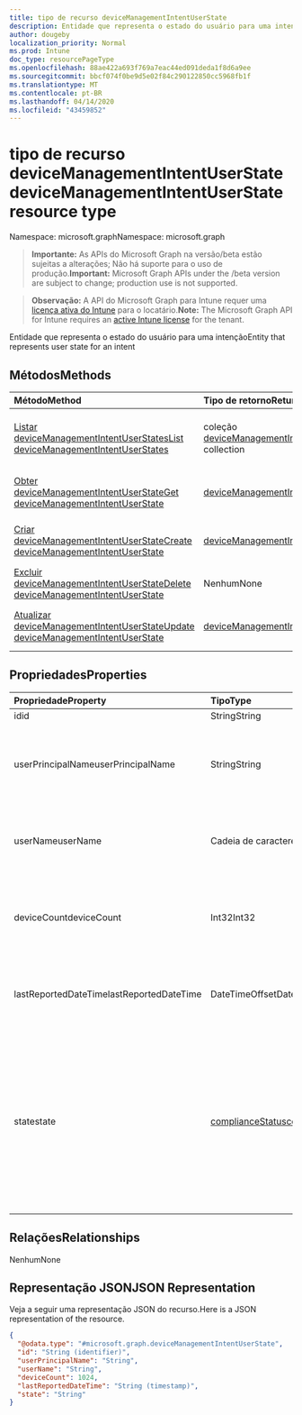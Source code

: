 ```yaml
---
title: tipo de recurso deviceManagementIntentUserState
description: Entidade que representa o estado do usuário para uma intenção
author: dougeby
localization_priority: Normal
ms.prod: Intune
doc_type: resourcePageType
ms.openlocfilehash: 88ae422a693f769a7eac44ed091deda1f8d6a9ee
ms.sourcegitcommit: bbcf074f0be9d5e02f84c290122850cc5968fb1f
ms.translationtype: MT
ms.contentlocale: pt-BR
ms.lasthandoff: 04/14/2020
ms.locfileid: "43459852"
---
```

# <a name="devicemanagementintentuserstate-resource-type"></a><span data-ttu-id="09512-103">tipo de recurso deviceManagementIntentUserState</span><span class="sxs-lookup"><span data-stu-id="09512-103">deviceManagementIntentUserState resource type</span></span>

<span data-ttu-id="09512-104">Namespace: microsoft.graph</span><span class="sxs-lookup"><span data-stu-id="09512-104">Namespace: microsoft.graph</span></span>

> <span data-ttu-id="09512-105">**Importante:** As APIs do Microsoft Graph na versão/beta estão sujeitas a alterações; Não há suporte para o uso de produção.</span><span class="sxs-lookup"><span data-stu-id="09512-105">**Important:** Microsoft Graph APIs under the /beta version are subject to change; production use is not supported.</span></span>

> <span data-ttu-id="09512-106">**Observação:** A API do Microsoft Graph para Intune requer uma [licença ativa do Intune](https://go.microsoft.com/fwlink/?linkid=839381) para o locatário.</span><span class="sxs-lookup"><span data-stu-id="09512-106">**Note:** The Microsoft Graph API for Intune requires an [active Intune license](https://go.microsoft.com/fwlink/?linkid=839381) for the tenant.</span></span>

<span data-ttu-id="09512-107">Entidade que representa o estado do usuário para uma intenção</span><span class="sxs-lookup"><span data-stu-id="09512-107">Entity that represents user state for an intent</span></span>

## <a name="methods"></a><span data-ttu-id="09512-108">Métodos</span><span class="sxs-lookup"><span data-stu-id="09512-108">Methods</span></span>
|<span data-ttu-id="09512-109">Método</span><span class="sxs-lookup"><span data-stu-id="09512-109">Method</span></span>|<span data-ttu-id="09512-110">Tipo de retorno</span><span class="sxs-lookup"><span data-stu-id="09512-110">Return Type</span></span>|<span data-ttu-id="09512-111">Descrição</span><span class="sxs-lookup"><span data-stu-id="09512-111">Description</span></span>|
|:---|:---|:---|
|[<span data-ttu-id="09512-112">Listar deviceManagementIntentUserStates</span><span class="sxs-lookup"><span data-stu-id="09512-112">List deviceManagementIntentUserStates</span></span>](../api/intune-deviceintent-devicemanagementintentuserstate-list.md)|<span data-ttu-id="09512-113">coleção [deviceManagementIntentUserState](../resources/intune-deviceintent-devicemanagementintentuserstate.md)</span><span class="sxs-lookup"><span data-stu-id="09512-113">[deviceManagementIntentUserState](../resources/intune-deviceintent-devicemanagementintentuserstate.md) collection</span></span>|<span data-ttu-id="09512-114">Listar Propriedades e relações dos objetos [deviceManagementIntentUserState](../resources/intune-deviceintent-devicemanagementintentuserstate.md) .</span><span class="sxs-lookup"><span data-stu-id="09512-114">List properties and relationships of the [deviceManagementIntentUserState](../resources/intune-deviceintent-devicemanagementintentuserstate.md) objects.</span></span>|
|[<span data-ttu-id="09512-115">Obter deviceManagementIntentUserState</span><span class="sxs-lookup"><span data-stu-id="09512-115">Get deviceManagementIntentUserState</span></span>](../api/intune-deviceintent-devicemanagementintentuserstate-get.md)|[<span data-ttu-id="09512-116">deviceManagementIntentUserState</span><span class="sxs-lookup"><span data-stu-id="09512-116">deviceManagementIntentUserState</span></span>](../resources/intune-deviceintent-devicemanagementintentuserstate.md)|<span data-ttu-id="09512-117">Leia as propriedades e as relações do objeto [deviceManagementIntentUserState](../resources/intune-deviceintent-devicemanagementintentuserstate.md) .</span><span class="sxs-lookup"><span data-stu-id="09512-117">Read properties and relationships of the [deviceManagementIntentUserState](../resources/intune-deviceintent-devicemanagementintentuserstate.md) object.</span></span>|
|[<span data-ttu-id="09512-118">Criar deviceManagementIntentUserState</span><span class="sxs-lookup"><span data-stu-id="09512-118">Create deviceManagementIntentUserState</span></span>](../api/intune-deviceintent-devicemanagementintentuserstate-create.md)|[<span data-ttu-id="09512-119">deviceManagementIntentUserState</span><span class="sxs-lookup"><span data-stu-id="09512-119">deviceManagementIntentUserState</span></span>](../resources/intune-deviceintent-devicemanagementintentuserstate.md)|<span data-ttu-id="09512-120">Criar um novo objeto [deviceManagementIntentUserState](../resources/intune-deviceintent-devicemanagementintentuserstate.md) .</span><span class="sxs-lookup"><span data-stu-id="09512-120">Create a new [deviceManagementIntentUserState](../resources/intune-deviceintent-devicemanagementintentuserstate.md) object.</span></span>|
|[<span data-ttu-id="09512-121">Excluir deviceManagementIntentUserState</span><span class="sxs-lookup"><span data-stu-id="09512-121">Delete deviceManagementIntentUserState</span></span>](../api/intune-deviceintent-devicemanagementintentuserstate-delete.md)|<span data-ttu-id="09512-122">Nenhum</span><span class="sxs-lookup"><span data-stu-id="09512-122">None</span></span>|<span data-ttu-id="09512-123">Exclui [deviceManagementIntentUserState](../resources/intune-deviceintent-devicemanagementintentuserstate.md).</span><span class="sxs-lookup"><span data-stu-id="09512-123">Deletes a [deviceManagementIntentUserState](../resources/intune-deviceintent-devicemanagementintentuserstate.md).</span></span>|
|[<span data-ttu-id="09512-124">Atualizar deviceManagementIntentUserState</span><span class="sxs-lookup"><span data-stu-id="09512-124">Update deviceManagementIntentUserState</span></span>](../api/intune-deviceintent-devicemanagementintentuserstate-update.md)|[<span data-ttu-id="09512-125">deviceManagementIntentUserState</span><span class="sxs-lookup"><span data-stu-id="09512-125">deviceManagementIntentUserState</span></span>](../resources/intune-deviceintent-devicemanagementintentuserstate.md)|<span data-ttu-id="09512-126">Atualiza as propriedades de um objeto [deviceManagementIntentUserState](../resources/intune-deviceintent-devicemanagementintentuserstate.md) .</span><span class="sxs-lookup"><span data-stu-id="09512-126">Update the properties of a [deviceManagementIntentUserState](../resources/intune-deviceintent-devicemanagementintentuserstate.md) object.</span></span>|

## <a name="properties"></a><span data-ttu-id="09512-127">Propriedades</span><span class="sxs-lookup"><span data-stu-id="09512-127">Properties</span></span>
|<span data-ttu-id="09512-128">Propriedade</span><span class="sxs-lookup"><span data-stu-id="09512-128">Property</span></span>|<span data-ttu-id="09512-129">Tipo</span><span class="sxs-lookup"><span data-stu-id="09512-129">Type</span></span>|<span data-ttu-id="09512-130">Descrição</span><span class="sxs-lookup"><span data-stu-id="09512-130">Description</span></span>|
|:---|:---|:---|
|<span data-ttu-id="09512-131">id</span><span class="sxs-lookup"><span data-stu-id="09512-131">id</span></span>|<span data-ttu-id="09512-132">String</span><span class="sxs-lookup"><span data-stu-id="09512-132">String</span></span>|<span data-ttu-id="09512-133">A ID</span><span class="sxs-lookup"><span data-stu-id="09512-133">The ID</span></span>|
|<span data-ttu-id="09512-134">userPrincipalName</span><span class="sxs-lookup"><span data-stu-id="09512-134">userPrincipalName</span></span>|<span data-ttu-id="09512-135">String</span><span class="sxs-lookup"><span data-stu-id="09512-135">String</span></span>|<span data-ttu-id="09512-136">O nome principal do usuário que está sendo relatado em um dispositivo</span><span class="sxs-lookup"><span data-stu-id="09512-136">The user principal name that is being reported on a device</span></span>|
|<span data-ttu-id="09512-137">userName</span><span class="sxs-lookup"><span data-stu-id="09512-137">userName</span></span>|<span data-ttu-id="09512-138">Cadeia de caracteres</span><span class="sxs-lookup"><span data-stu-id="09512-138">String</span></span>|<span data-ttu-id="09512-139">O nome de usuário que está sendo relatado em um dispositivo</span><span class="sxs-lookup"><span data-stu-id="09512-139">The user name that is being reported on a device</span></span>|
|<span data-ttu-id="09512-140">deviceCount</span><span class="sxs-lookup"><span data-stu-id="09512-140">deviceCount</span></span>|<span data-ttu-id="09512-141">Int32</span><span class="sxs-lookup"><span data-stu-id="09512-141">Int32</span></span>|<span data-ttu-id="09512-142">Contagem de dispositivos que pertencem a um usuário para uma intenção</span><span class="sxs-lookup"><span data-stu-id="09512-142">Count of Devices that belongs to a user for an intent</span></span>|
|<span data-ttu-id="09512-143">lastReportedDateTime</span><span class="sxs-lookup"><span data-stu-id="09512-143">lastReportedDateTime</span></span>|<span data-ttu-id="09512-144">DateTimeOffset</span><span class="sxs-lookup"><span data-stu-id="09512-144">DateTimeOffset</span></span>|<span data-ttu-id="09512-145">Data e hora da última modificação de um relatório de intenção</span><span class="sxs-lookup"><span data-stu-id="09512-145">Last modified date time of an intent report</span></span>|
|<span data-ttu-id="09512-146">state</span><span class="sxs-lookup"><span data-stu-id="09512-146">state</span></span>|[<span data-ttu-id="09512-147">complianceStatus</span><span class="sxs-lookup"><span data-stu-id="09512-147">complianceStatus</span></span>](../resources/intune-shared-compliancestatus.md)|<span data-ttu-id="09512-148">Estado do usuário para uma intenção.</span><span class="sxs-lookup"><span data-stu-id="09512-148">User state for an intent.</span></span> <span data-ttu-id="09512-149">Os valores possíveis são: `unknown`, `notApplicable`, `compliant`, `remediated`, `nonCompliant`, `error`, `conflict`, `notAssigned`.</span><span class="sxs-lookup"><span data-stu-id="09512-149">Possible values are: `unknown`, `notApplicable`, `compliant`, `remediated`, `nonCompliant`, `error`, `conflict`, `notAssigned`.</span></span>|

## <a name="relationships"></a><span data-ttu-id="09512-150">Relações</span><span class="sxs-lookup"><span data-stu-id="09512-150">Relationships</span></span>
<span data-ttu-id="09512-151">Nenhum</span><span class="sxs-lookup"><span data-stu-id="09512-151">None</span></span>

## <a name="json-representation"></a><span data-ttu-id="09512-152">Representação JSON</span><span class="sxs-lookup"><span data-stu-id="09512-152">JSON Representation</span></span>
<span data-ttu-id="09512-153">Veja a seguir uma representação JSON do recurso.</span><span class="sxs-lookup"><span data-stu-id="09512-153">Here is a JSON representation of the resource.</span></span>
<!-- {
  "blockType": "resource",
  "keyProperty": "id",
  "@odata.type": "microsoft.graph.deviceManagementIntentUserState"
}
-->
``` json
{
  "@odata.type": "#microsoft.graph.deviceManagementIntentUserState",
  "id": "String (identifier)",
  "userPrincipalName": "String",
  "userName": "String",
  "deviceCount": 1024,
  "lastReportedDateTime": "String (timestamp)",
  "state": "String"
}
```



